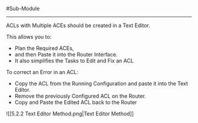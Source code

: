 #Sub-Module 

---
ACLs with Multiple ACEs should be created in a Text Editor.

This allows you to:
- Plan the Required ACEs,
- and then Paste it into the Router Interface.
- It also simplifies the Tasks to Edit and Fix an ACL

To correct an Error in an ACL:
- Copy the ACL from the Running Configuration and paste it into the Text Editor.
- Remove the previously Configured ACL on the Router.
- Copy and Paste the Edited ACL back to the Router

![[5.2.2 Text Editor Method.png|Text Editor Method]]